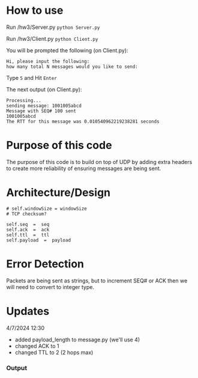 
# How to use
Run /hw3/Server.py
```python Server.py```

Run /hw3/Client.py 
```python Client.py```

You will be prompted the following (on Client.py):
```
Hi, please input the following:
how many total N messages would you like to send:
```
Type `5` and Hit `Enter`

The next output (on Client.py):
```
Processing...
sending message: 1001005abcd
Message with SEQ# 100 sent
1001005abcd
The RTT for this message was 0.010540962219238281 seconds
``` 

# Purpose of this code

The purpose of this code is to build on top of UDP by adding extra headers to create more reliability of ensuring messages are being sent.

# Architecture/Design
```
# self.windowSize = windowSize
# TCP checksum?

self.seq  =  seq
self.ack  =  ack
self.ttl  =  ttl
self.payload  =  payload
```
# Error Detection
Packets are being sent as strings, but to increment SEQ# or ACK then we will need to convert to integer type.

# Updates
4/7/2024 12:30
- added payload_length to message.py (we'll use 4)
- changed ACK to 1
- changed TTL to 2 (2 hops max)

### Output
